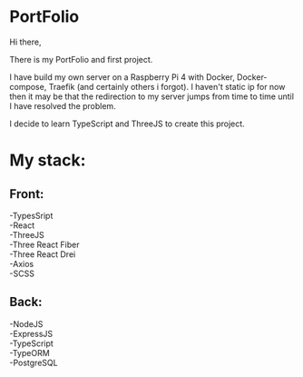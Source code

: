 # PortFolio
Hi there,

There is my PortFolio and first project.

I have build my own server on a Raspberry Pi 4 with Docker,
Docker-compose, Traefik (and certainly 
others i forgot). I haven't static ip for now 
then it may be that the redirection to my server jumps from time to time until I have resolved the problem.

I decide to learn TypeScript and ThreeJS to create this project.

# My stack:

## Front:  
-TypesSript  
-React  
-ThreeJS  
-Three React Fiber  
-Three React Drei  
-Axios  
-SCSS  

## Back:  
-NodeJS  
-ExpressJS  
-TypeScript  
-TypeORM  
-PostgreSQL  
